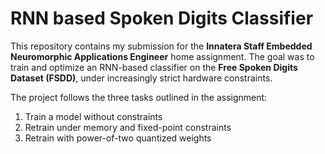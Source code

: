 # RNN based Spoken Digits Classifier 

This repository contains my submission for the **Innatera Staff Embedded Neuromorphic Applications Engineer** home assignment. The goal was to train and optimize an RNN-based classifier on the **Free Spoken Digits Dataset (FSDD)**, under increasingly strict hardware constraints.

The project follows the three tasks outlined in the assignment:
1. Train a model without constraints
2. Retrain under memory and fixed-point constraints
3. Retrain with power-of-two quantized weights
